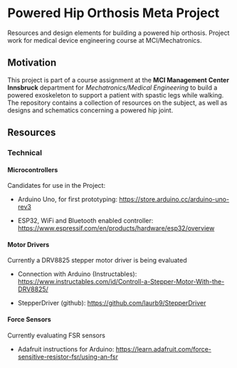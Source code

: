 # Powered Hip Orthosis Meta Project

Resources and design elements for building a powered hip orthosis. Project work for medical device engineering course at MCI/Mechatronics.

## Motivation

This project is part of a course assignment at the **MCI Management Center Innsbruck** department for *Mechatronics/Medical Engineering* to build a powered exoskeleton to support a patient with spastic legs while walking. The repository contains a collection of resources on the subject, as well as designs and schematics concerning a powered hip joint.

## Resources

### Technical

#### Microcontrollers

Candidates for use in the Project:

- Arduino Uno, for first prototyping: https://store.arduino.cc/arduino-uno-rev3

- ESP32, WiFi and Bluetooth enabled controller: https://www.espressif.com/en/products/hardware/esp32/overview

#### Motor Drivers

Currently a DRV8825 stepper motor driver is being evaluated

- Connection with Arduino (Instructables): https://www.instructables.com/id/Controll-a-Stepper-Motor-With-the-DRV8825/

- StepperDriver (github): https://github.com/laurb9/StepperDriver

#### Force Sensors

Currently evaluating FSR sensors

- Adafruit instructions for Arduino: https://learn.adafruit.com/force-sensitive-resistor-fsr/using-an-fsr
